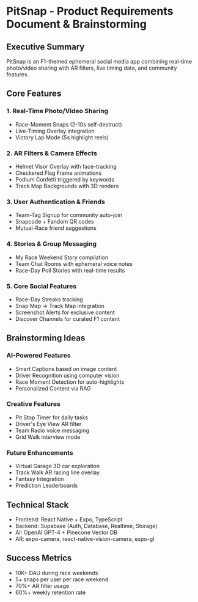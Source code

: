 # PitSnap - Product Requirements Document & Brainstorming

## Executive Summary
PitSnap is an F1-themed ephemeral social media app combining real-time photo/video sharing with AR filters, live timing data, and community features.

## Core Features

### 1. Real-Time Photo/Video Sharing
- Race-Moment Snaps (2-10s self-destruct)
- Live-Timing Overlay integration
- Victory Lap Mode (5s highlight reels)

### 2. AR Filters & Camera Effects
- Helmet Visor Overlay with face-tracking
- Checkered Flag Frame animations
- Podium Confetti triggered by keywords
- Track Map Backgrounds with 3D renders

### 3. User Authentication & Friends
- Team-Tag Signup for community auto-join
- Snapcode + Fandom QR codes
- Mutual-Race friend suggestions

### 4. Stories & Group Messaging
- My Race Weekend Story compilation
- Team Chat Rooms with ephemeral voice notes
- Race-Day Poll Stories with real-time results

### 5. Core Social Features
- Race-Day Streaks tracking
- Snap Map → Track Map integration
- Screenshot Alerts for exclusive content
- Discover Channels for curated F1 content

## Brainstorming Ideas

### AI-Powered Features
- Smart Captions based on image content
- Driver Recognition using computer vision
- Race Moment Detection for auto-highlights
- Personalized Content via RAG

### Creative Features
- Pit Stop Timer for daily tasks
- Driver's Eye View AR filter
- Team Radio voice messaging
- Grid Walk interview mode

### Future Enhancements
- Virtual Garage 3D car exploration
- Track Walk AR racing line overlay
- Fantasy Integration
- Prediction Leaderboards

## Technical Stack
- Frontend: React Native + Expo, TypeScript
- Backend: Supabase (Auth, Database, Realtime, Storage)
- AI: OpenAI GPT-4 + Pinecone Vector DB
- AR: expo-camera, react-native-vision-camera, expo-gl

## Success Metrics
- 10K+ DAU during race weekends
- 5+ snaps per user per race weekend
- 70%+ AR filter usage
- 60%+ weekly retention rate 